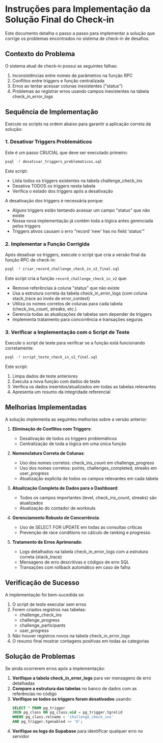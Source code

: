 # Instruções para Implementação da Solução Final do Check-in

Este documento detalha o passo a passo para implementar a solução que corrige os problemas encontrados no sistema de check-in de desafios.

## Contexto do Problema

O sistema atual de check-in possui as seguintes falhas:
1. Inconsistências entre nomes de parâmetros na função RPC
2. Conflitos entre triggers e função centralizada 
3. Erros ao tentar acessar colunas inexistentes ("status")
4. Problemas ao registrar erros usando campos inexistentes na tabela check_in_error_logs

## Sequência de Implementação

Execute os scripts na ordem abaixo para garantir a aplicação correta da solução:

### 1. Desativar Triggers Problemáticos

Este é um passo CRUCIAL que deve ser executado primeiro:

```bash
psql -f desativar_triggers_problematicos.sql
```

Este script:
- Lista todos os triggers existentes na tabela challenge_check_ins
- Desativa TODOS os triggers nesta tabela
- Verifica o estado dos triggers após a desativação

A desativação dos triggers é necessária porque:
- Alguns triggers estão tentando acessar um campo "status" que não existe
- Nossa nova implementação já contém toda a lógica antes gerenciada pelos triggers
- Triggers ativos causam o erro "record 'new' has no field 'status'"

### 2. Implementar a Função Corrigida

Após desativar os triggers, execute o script que cria a versão final da função RPC de check-in:

```bash
psql -f criar_record_challenge_check_in_v2_final.sql
```

Este script cria a função `record_challenge_check_in_v2` que:
- Remove referências à coluna "status" que não existe
- Usa a estrutura correta da tabela check_in_error_logs (com coluna stack_trace ao invés de error_context)
- Utiliza os nomes corretos de colunas para cada tabela (check_ins_count, streaks, etc.)
- Gerencia todas as atualizações de tabelas sem depender de triggers
- Implementa tratamento para concorrência e transações seguras

### 3. Verificar a Implementação com o Script de Teste

Execute o script de teste para verificar se a função está funcionando corretamente:

```bash
psql -f script_teste_check_in_v2_final.sql
```

Este script:
1. Limpa dados de teste anteriores
2. Executa a nova função com dados de teste
3. Verifica os dados inseridos/atualizados em todas as tabelas relevantes
4. Apresenta um resumo da integridade referencial

## Melhorias Implementadas

A solução implementa as seguintes melhorias sobre a versão anterior:

1. **Eliminação de Conflitos com Triggers**:
   - Desativação de todos os triggers problemáticos
   - Centralização de toda a lógica em uma única função

2. **Nomenclatura Correta de Colunas**:
   - Uso dos nomes corretos: check_ins_count em challenge_progress
   - Uso dos nomes corretos: points, challenges_completed, streaks em user_progress
   - Atualização explícita de todos os campos relevantes em cada tabela

3. **Atualização Completa de Dados para o Dashboard**:
   - Todos os campos importantes (level, check_ins_count, streaks) são atualizados
   - Atualização do contador de workouts

4. **Gerenciamento Robusto de Concorrência**:
   - Uso de SELECT FOR UPDATE em todas as consultas críticas
   - Prevenção de race conditions no cálculo de ranking e progresso

5. **Tratamento de Erros Aprimorado**:
   - Logs detalhados na tabela check_in_error_logs com a estrutura correta (stack_trace)
   - Mensagens de erro descritivas e códigos de erro SQL
   - Transações com rollback automático em caso de falha

## Verificação de Sucesso

A implementação foi bem-sucedida se:

1. O script de teste executar sem erros
2. Forem criados registros nas tabelas:
   - challenge_check_ins
   - challenge_progress
   - challenge_participants
   - user_progress
3. Não houver registros novos na tabela check_in_error_logs
4. O resumo final mostrar contagens positivas em todas as categorias

## Solução de Problemas

Se ainda ocorrerem erros após a implementação:

1. **Verifique a tabela check_in_error_logs** para ver mensagens de erro detalhadas
2. **Compare a estrutura das tabelas** no banco de dados com as referências no código
3. **Verifique se todos os triggers foram desativados** usando:
   ```sql
   SELECT * FROM pg_trigger
   JOIN pg_class ON pg_class.oid = pg_trigger.tgrelid
   WHERE pg_class.relname = 'challenge_check_ins'
   AND pg_trigger.tgenabled <> 'D';
   ```
4. **Verifique os logs do Supabase** para identificar qualquer erro no servidor 